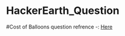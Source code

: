 # HackerEarth_Question
#Cost of Balloons question refrence -: 
<a href="https://www.hackerearth.com/practice/basic-programming/input-output/basics-of-input-output/practice-problems/algorithm/mojtaba-prepares-contest-29b2a044/">Here </a>
